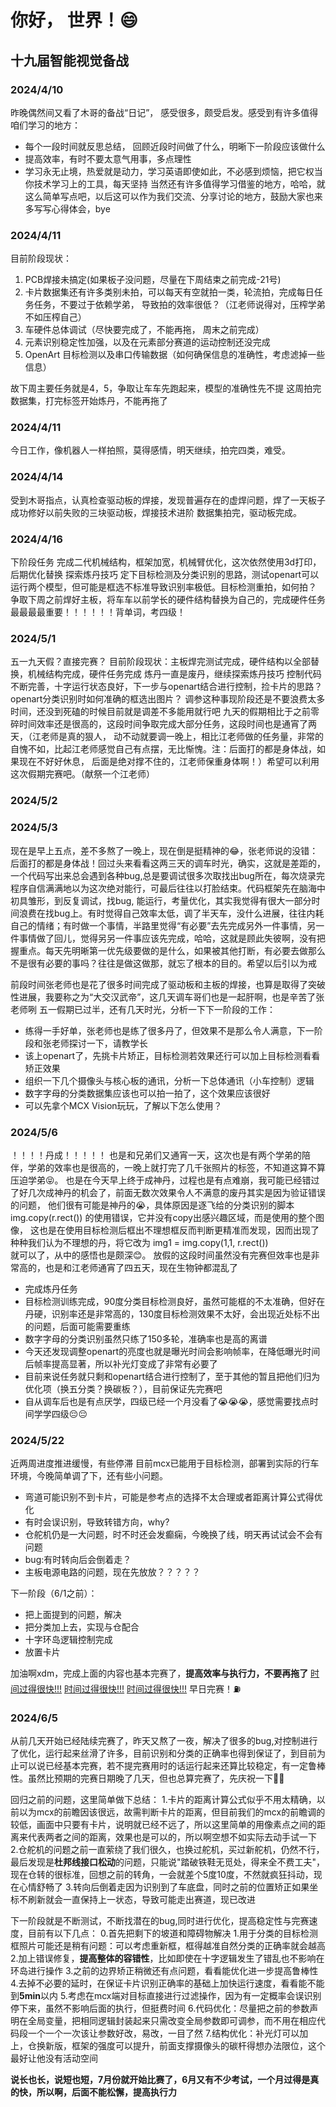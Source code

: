 # 你好， 世界！😄
## 十九届智能视觉备战
### 2024/4/10
昨晚偶然间又看了木哥的备战“日记”， 感受很多，颇受启发。感受到有许多值得咱们学习的地方：
- 每个一段时间就反思总结， 回顾近段时间做了什么，明晰下一阶段应该做什么
- 提高效率，有时不要太意气用事，多点理性
- 学习永无止境，热爱就是动力，学习英语即使如此，不必感到烦恼，把它权当你技术学习上的工具，每天坚持
  当然还有许多值得学习借鉴的地方，哈哈，就这么简单写点吧，以后这可以作为我们交流、分享讨论的地方，鼓励大家也来多写写心得体会，bye

### 2024/4/11
目前阶段现状：
1. PCB焊接未搞定(如果板子没问题，尽量在下周结束之前完成-21号)
2. 卡片数据集还有许多类别未拍，可以每天有空就拍一类，轮流拍，完成每日任务任务，不要过于依赖学弟， 导致拍的效率很低？（江老师说得对，压榨学弟不如压榨自己）
3. 车硬件总体调试（尽快要完成了，不能再拖， 周末之前完成）
4. 元素识别稳定性加强，以及在元素部分赛道的运动控制还没完成
5. OpenArt 目标检测以及串口传输数据（如何确保信息的准确性，考虑滤掉一些信息）

故下周主要任务就是4，5，争取让车车先跑起来，模型的准确性先不提
这周拍完数据集，打完标签开始炼丹，不能再拖了


### 2024/4/11
今日工作，像机器人一样拍照，莫得感情，明天继续，拍完四类，难受。
### 2024/4/14
受到木哥指点，认真检查驱动板的焊接，发现普遍存在的虚焊问题，焊了一天板子成功修好以前失败的三块驱动板，焊接技术进阶
数据集拍完，驱动板完成。

### 2024/4/16
下阶段任务 完成二代机械结构，框架加宽，机械臂优化，这次依然使用3d打印，后期优化替换
           探索炼丹技巧
           定下目标检测及分类识别的思路，测试openart可以运行两个模型，但可能是框选不标准导致识别率极低。目标检测重拍，如何拍？
           争取下周之前焊好主板，将车车以前学长的硬件结构替换为自己的，完成硬件任务
           最最最最重要！！！！！！背单词，考四级！

### 2024/5/1
   五一九天假？直接完赛？
   目前阶段现状：主板焊完测试完成，硬件结构以全部替换，机械结构完成，硬件任务完成
                炼丹一直是废丹，继续探索炼丹技巧
                控制代码不断完善，十字运行状态良好，下一步与openart结合进行控制，捡卡片的思路？
                openart分类识别时如何准确的框选出图片？
                调参这种事现阶段还是不要浪费太多时间，还没到死磕的时候目前就是调差不多能用就行吧
       九天的假期相比于之前零碎时间效率还是很高的，这段时间争取完成大部分任务，这段时间也是通宵了两天，（江老师是真的狠人，
     动不动就要调一晚上，相比江老师做的任务量，非常的自愧不如，比起江老师感觉自己有点摆，无比惭愧。注：后面打的都是身体战，如果现在不好好休息，
     后面是绝对撑不住的，江老师保重身体啊！）希望可以利用这次假期完赛吧。（献祭一个江老师）


### 2024/5/2

### 2024/5/3
现在是早上五点，差不多熬了一晚上，现在倒是挺精神的😂，张老师说的没错：后面打的都是身体战！回过头来看看这两三天的调车时光，确实，这就是差距的，一个代码写出来总会遇到各种bug,总是要调试很多次取找出bug所在，每次烧录完程序自信满满地以为这次绝对能行，可最后往往以打脸结束。代码框架先在脑海中初具雏形，到反复调试，找bug, 能运行，考量优化，其实我觉得有很大一部分时间浪费在找bug上。有时觉得自己效率太低，调了半天车，没什么进展，往往内耗自己的情绪；有时做一个事情，半路里觉得“有必要”去先完成另外一件事情，另一件事情做了回儿，觉得另另一件事应该先完成，哈哈，这就是顾此失彼啊，没有把握重点。每天先明晰第一优先级要做的是什么，如果被其他打断，有必要去做那么不是很有必要的事吗？往往是做这做那，就忘了根本的目的。希望以后引以为戒

前段时间张老师也是花了很多时间完成了驱动板和主板的焊接，也算是取得了突破性进展，我要称之为“大交汉武帝”，这几天调车哥们也是一起肝啊，也是辛苦了张老师咧
五一假期已过半，还有几天时光，分析一下下一阶段的工作：
- 练得一手好单，张老师也是练了很多丹了，但效果不是那么令人满意，下一阶段和张老师探讨一下，请教学长
- 该上openart了，先挑卡片矫正，目标检测若效果还行可以加上目标检测看看矫正效果
- 组织一下几个摄像头与核心板的通讯，分析一下总体通讯（小车控制）逻辑
- 数字字母的分类数据集应该也可以拍一拍了，这个效果应该很好
- 可以先拿个MCX Vision玩玩，了解以下怎么使用？


### 2024/5/6
 ！！！！丹成！！！！！
 也是和兄弟们又通宵一天，这次也是有两个学弟的陪伴，学弟的效率也是很高的，一晚上就打完了几千张照片的标签，不知道这算不算压迫学弟😝。
 也是在今天早上终于成神丹，过程也是有点难崩，我可能已经错过了好几次成神丹的机会了，前面无数次效果令人不满意的废丹其实是因为验证错误的问题，
 他们很有可能是神丹的😭，具体原因是逐飞给的分类识别的脚本 img.copy(r.rect()) 的使用错误，它并没有copy出感兴趣区域，而是使用的整个图像，
 这也是在使用目标检测后框出不理想框反而判断更精准而发现，因而出现了种种我们认为不理想的丹，将它改为 img1 = img.copy(1,1, r.rect())  
 就可以了，从中的感悟也是颇深😊。
  放假的这段时间虽然没有完赛但效率也是非常高的，也是和江老师通宵了四五天，现在生物钟都混乱了

- 完成炼丹任务
- 目标检测训练完成，90度分类目标检测良好，虽然可能框的不太准确，但好在丹硬，识别率还是非常高的，130度目标检测效果不太好，会出现近处标不出的问题，后面可能需要重练
- 数字字母的分类识别虽然只练了150多轮，准确率也是高的离谱
- 今天还发现调整openart的亮度也就是曝光时间会影响帧率，在降低曝光时间后帧率提高显著，所以补光灯变成了非常有必要了
- 目前来说任务就只剩和openart结合进行控制了，至于其他的暂且把他们归为优化项（换五分类？换碳板？），目前保证先完赛吧
- 自从调车后也是有点厌学，四级已经一个月没看了😭😭😭，感觉需要找点时间学学四级😔😔

### 2024/5/22
近两周进度推进缓慢，有些停滞
目前mcx已能用于目标检测，部署到实际的行车环境，今晚简单调了下，还有些小问题。
- 弯道可能识别不到卡片，可能是参考点的选择不太合理或者距离计算公式得优化
- 有时会误识别，导致转错方向，why?
- 仓舵机仍是一大问题，时不时还会发癫痫，今晚换了线，明天再试试会不会有问题
- bug:有时转向后会倒着走？
- 主板电源电路的问题，现在先放放？？？？？

下一阶段（6/1之前）：
- 把上面提到的问题，解决
- 把分类加上去，实现与仓配合
- 十字环岛逻辑控制完成
- 放置卡片

加油啊xdm，完成上面的内容也基本完赛了，**提高效率与执行力，不要再拖了**
<u>时间过得很快!!!</u>
<u>时间过得很快!!!</u>
<u>时间过得很快!!!</u>
早日完赛！⛽

### 2024/6/5
从前几天开始已经陆续完赛了，昨天又熬了一夜，解决了很多的bug,对控制进行了优化，运行起来丝滑了许多，目前识别和分类的正确率也得到保证了，到目前为止可以说已经基本完赛，若不提完赛用时的话运行起来还算比较稳定，有一定鲁棒性。虽然比预期的完赛日期晚了几天，但也总算完赛了，先庆祝一下🥳🎉

回归之前的问题，这里简单做下总结：
1.卡片的距离计算公式似乎不用太精确，以前以为mcx的前瞻因该很远，故需判断卡片的距离，但目前我们的mcx的前瞻调的较低，画面中只要有卡片，说明就已经不远了，所以这里简单的用像素点之间的距离来代表两者之间的距离，效果也是可以的，所以啊空想不如实际去动手试一下
2.仓舵机的问题之前一直萦绕了我们很久，也换过舵机，买过新舵机，仍然不行，最后发现是**杜邦线接口松动**的问题，只能说"踏破铁鞋无觅处，得来全不费工夫"，现在仓转的很标准，回想之前的转角，一会就差个5度10度，不然就疯狂抖动，现在心情舒畅了
3.转向后倒着走因为识别到了车底盘，同时之前的位置矫正如果坐标不刷新就会一直保持上一状态，导致可能走出赛道，现已改进

下一阶段就是不断测试，不断找潜在的bug,同时进行优化，提高稳定性与完赛速度，目前有以下几点：
0.首先把剩下的坡道和障碍物解决
1.用于分类的目标检测框照片可能还是稍有问题：可以考虑重新框，框得越准自然分类的正确率就会越高
2.加上错误修复，**提高整体的容错性**，比如即使在十字逻辑发生了错乱也不影响在环岛进行操作
3.之前的边界矫正稍微还有点问题，看看能优化进一步提高鲁棒性
4.去掉不必要的延时，在保证卡片识别正确率的基础上加快运行速度，看看能不能到**5min**以内
5.考虑在mcx端对目标直接进行过滤操作，因为有一定概率会误识别停下来，虽然不影响后面的执行，但挺费时间
6.代码优化：尽量把之前的参数声明在全局变量，把相同逻辑封装起来只需改变全局参数即可调参，而不用在相应代码段一个一个一次该让参数好改，易改，一目了然
7.结构优化：补光灯可以加上，仓换新版，框架的强度可以提升，前面支撑摄像头的碳杆得想办法限位，这个最好让他没有活动空间

**说长也长，说短也短，7月份就开始比赛了，6月又有不少考试，一个月过得是真的快，所以啊，后面不能松懈，提高执行力**

